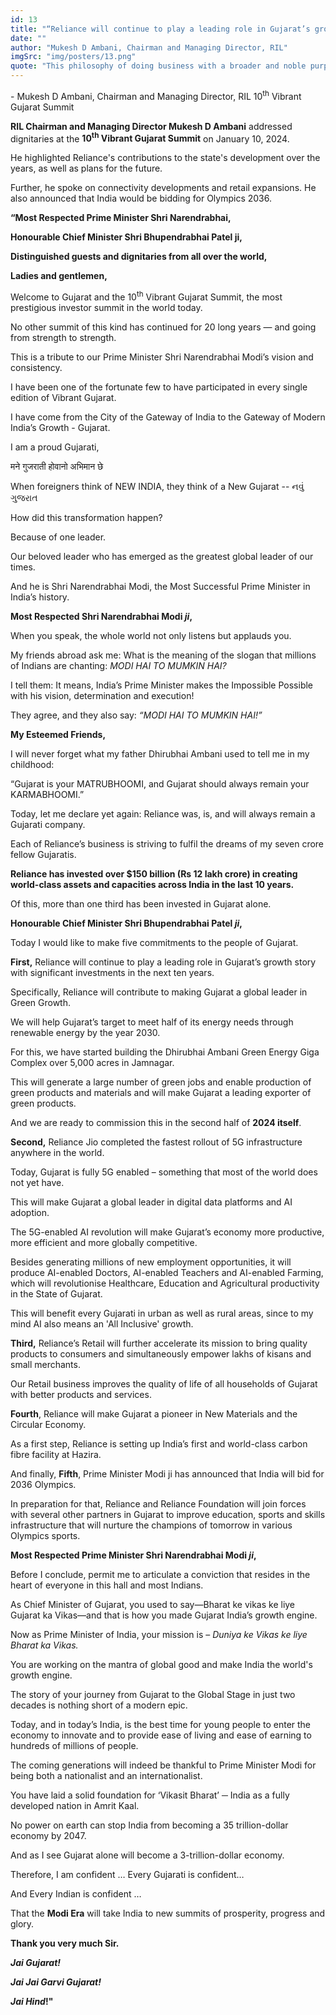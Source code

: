 ```yaml
---
id: 13
title: "“Reliance will continue to play a leading role in Gujarat’s growth story”"
date: ""
author: "Mukesh D Ambani, Chairman and Managing Director, RIL"
imgSrc: "img/posters/13.png"
quote: "This philosophy of doing business with a broader and noble purpose is instilled in all of us by our Founder Chairman, Shri Dhirubhai Ambani."
---
```


\- Mukesh D Ambani, Chairman and Managing Director, RIL
10<sup>th</sup> Vibrant Gujarat Summit

**RIL Chairman and Managing Director Mukesh D Ambani** addressed dignitaries at the **10<sup>th</sup> Vibrant Gujarat Summit** on January 10, 2024.

He highlighted Reliance's contributions to the state's development over the years, as well as plans for the future.

Further, he spoke on connectivity developments and retail expansions. He also announced that India would be bidding for Olympics 2036.

**“Most Respected Prime Minister Shri Narendrabhai,**

**Honourable Chief Minister Shri Bhupendrabhai Patel ji,**

**Distinguished guests and dignitaries from all over the world,**

**Ladies and gentlemen,**

Welcome to Gujarat and the 10<sup>th</sup> Vibrant Gujarat Summit, the most prestigious investor summit in the world today.

No other summit of this kind has continued for 20 long years — and going from strength to strength.

This is a tribute to our Prime Minister Shri Narendrabhai Modi’s vision and consistency.

I have been one of the fortunate few to have participated in every single edition of Vibrant Gujarat.

I have come from the City of the Gateway of India to the Gateway of Modern India’s Growth - Gujarat.

I am a proud Gujarati,

मने गुजराती होवानो अभिमान छे

When foreigners think of NEW INDIA, they think of a New Gujarat -- નવું ગુજરાત

How did this transformation happen?

Because of one leader.

Our beloved leader who has emerged as the greatest global leader of our times.

And he is Shri Narendrabhai Modi, the Most Successful Prime Minister in India’s history.

**Most Respected Shri Narendrabhai Modi _ji_,**

When you speak, the whole world not only listens but applauds you.

My friends abroad ask me: What is the meaning of the slogan that millions of Indians are chanting: _MODI HAI TO MUMKIN HAI?_

I tell them: It means, India’s Prime Minister makes the Impossible Possible with his vision, determination and execution!

They agree, and they also say: _“MODI HAI TO MUMKIN HAI!”_

**My Esteemed Friends,**

I will never forget what my father Dhirubhai Ambani used to tell me in my childhood:

“Gujarat is your MATRUBHOOMI, and Gujarat should always remain your KARMABHOOMI.”

Today, let me declare yet again: Reliance was, is, and will always remain a Gujarati company.

Each of Reliance’s business is striving to fulfil the dreams of my seven crore fellow Gujaratis.

**Reliance has invested over $150 billion (Rs 12 lakh crore) in creating world-class assets and capacities across India in the last 10 years.**

Of this, more than one third has been invested in Gujarat alone.

**Honourable Chief Minister Shri Bhupendrabhai Patel _ji_,**

Today I would like to make five commitments to the people of Gujarat.

**First,** Reliance will continue to play a leading role in Gujarat’s growth story with significant investments in the next ten years.

Specifically, Reliance will contribute to making Gujarat a global leader in Green Growth.

We will help Gujarat’s target to meet half of its energy needs through renewable energy by the year 2030.

For this, we have started building the Dhirubhai Ambani Green Energy Giga Complex over 5,000 acres in Jamnagar.

This will generate a large number of green jobs and enable production of green products and materials and will make Gujarat a leading exporter of green products.

And we are ready to commission this in the second half of **2024 itself**.

**Second,** Reliance Jio completed the fastest rollout of 5G infrastructure anywhere in the world.

Today, Gujarat is fully 5G enabled – something that most of the world does not yet have.

This will make Gujarat a global leader in digital data platforms and AI adoption.

The 5G-enabled AI revolution will make Gujarat’s economy more productive, more efficient and more globally competitive.

Besides generating millions of new employment opportunities, it will produce AI-enabled Doctors, AI-enabled Teachers and AI-enabled Farming, which will revolutionise Healthcare, Education and Agricultural productivity in the State of Gujarat.

This will benefit every Gujarati in urban as well as rural areas, since to my mind AI also means an 'All Inclusive' growth.

**Third,** Reliance’s Retail will further accelerate its mission to bring quality products to consumers and simultaneously empower lakhs of kisans and small merchants.

Our Retail business improves the quality of life of all households of Gujarat with better products and services.

**Fourth**, Reliance will make Gujarat a pioneer in New Materials and the Circular Economy.

As a first step, Reliance is setting up India’s first and world-class carbon fibre facility at Hazira.

And finally, **Fifth**, Prime Minister Modi ji has announced that India will bid for 2036 Olympics.

In preparation for that, Reliance and Reliance Foundation will join forces with several other partners in Gujarat to improve education, sports and skills infrastructure that will nurture the champions of tomorrow in various Olympics sports.

**Most Respected Prime Minister Shri Narendrabhai Modi _ji_,**

Before I conclude, permit me to articulate a conviction that resides in the heart of everyone in this hall and most Indians.

As Chief Minister of Gujarat, you used to say—Bharat ke vikas ke liye Gujarat ka Vikas—and that is how you made Gujarat India’s growth engine.

Now as Prime Minister of India, your mission is – _Duniya ke Vikas ke liye Bharat ka Vikas._

You are working on the mantra of global good and make India the world's growth engine.

The story of your journey from Gujarat to the Global Stage in just two decades is nothing short of a modern epic.

Today, and in today’s India, is the best time for young people to enter the economy to innovate and to provide ease of living and ease of earning to hundreds of millions of people.

The coming generations will indeed be thankful to Prime Minister Modi for being both a nationalist and an internationalist.

You have laid a solid foundation for ‘Vikasit Bharat’ ─ India as a fully developed nation in Amrit Kaal.

No power on earth can stop India from becoming a 35 trillion-dollar economy by 2047.

And as I see Gujarat alone will become a 3-trillion-dollar economy.

Therefore, I am confident … Every Gujarati is confident…

And Every Indian is confident …

That the **Modi Era** will take India to new summits of prosperity, progress and glory.

**Thank you very much Sir.**

**_Jai Gujarat!_**

**_Jai Jai Garvi Gujarat!_**

**_Jai Hind_!"**
